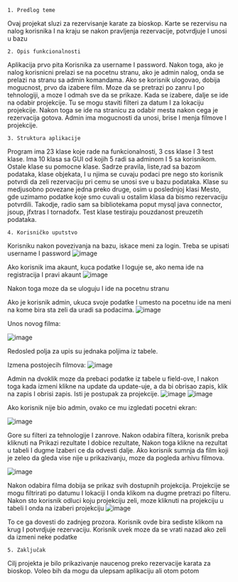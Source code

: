 
    1. Predlog teme

Ovaj projekat sluzi za rezervisanje karate za bioskop. Karte se rezervisu na nalog korisnika I na kraju se nakon pravljenja rezervacije, potvrdjuje I unosi u bazu
   
    2. Opis funkcionalnosti

Aplikacija prvo pita Korisnika za username I password. Nakon toga, ako je nalog korisnicni prelazi se na pocetnu stranu, ako je admin nalog, onda se prelazi na stranu sa admin komandama. Ako se korisnik ulogovao, dobija mogucnost, prvo da izabere film. Moze da se pretrazi po zanru I po tehnologiji, a moze I odmah sve da se prikaze. Kada se izabere, dalje se ide na odabir projekcije. Tu se mogu staviti filteri za datum I za lokaciju projekcije. Nakon toga se ide na stranicu za odabir mesta nakon cega je rezervacija gotova. Admin ima mogucnosti da unosi, brise I menja filmove I projekcije. 
    
    3. Struktura aplikacije

Program ima 23 klase koje rade na funkcionalnosti, 3 css klase I 3 test klase. Ima 10 klasa sa GUI od kojih 5 radi sa adminom I 5 sa korisnikom. Ostale klase su pomocne klase. Sadrze pravila, liste,rad sa bazom podataka,  klase objekata, I u njima se cuvaju podaci pre nego sto korisnik potvrdi da zeli rezervaciju pri cemu se unosi sve u bazu podataka. Klase su medjusobno povezane jedna preko druge, osim u poslednjoj klasi Mesto, gde uzimamo podatke koje smo cuvali u ostalim klasa da bismo rezervaciju potvrdili. Takodje, radio sam sa bibliotekama poput mysql java connector, jsoup, jfxtras I tornadofx. Test klase testiraju pouzdanost preuzetih podataka.


    4. Korisničko uputstvo


Korisniku nakon povezivanja na bazu, iskace meni za login. Treba se upisati username I password
![image](https://user-images.githubusercontent.com/67857389/176937269-31a21123-9745-493d-9a30-c6a109b43be1.png)


Ako korisnik ima akaunt, kuca podatke I loguje se, ako nema ide na registracija I pravi akaunt
![image](https://user-images.githubusercontent.com/67857389/176937312-49c597d0-a8e7-4d9a-8312-842b5324f2a7.png)

Nakon toga moze da se uloguju I ide na pocetnu stranu

Ako je korisnik admin, ukuca svoje podatke I  umesto na pocetnu ide na meni na kome bira sta zeli da uradi sa podacima.
![image](https://user-images.githubusercontent.com/67857389/176937321-a845521d-7c42-40fe-b1ce-6b2f8a8a7c20.png)

Unos novog filma: 

![image](https://user-images.githubusercontent.com/67857389/176937346-df8db98c-8779-4aef-a040-12be46a3b241.png)

Redosled polja za upis su jednaka poljima iz tabele. 

Izmena postojecih filmova: 
![image](https://user-images.githubusercontent.com/67857389/176937359-c34ed149-e534-41ef-96e0-eae6a113d314.png)


Admin na dvoklik moze da prebaci podatke iz tabele u field-ove, I nakon toga kada izmeni klikne na update da update-uje, a da bi obrisao zapis, klik na zapis I obrisi zapis. Isti je postupak za projekcije.
![image](https://user-images.githubusercontent.com/67857389/176937404-4094e278-aca2-4538-8870-5dca4fc796c5.png)
![image](https://user-images.githubusercontent.com/67857389/176937408-070a7484-dc11-4404-a0be-823114856af1.png)


Ako korisnik nije bio admin, ovako ce mu izgledati pocetni ekran:

![image](https://user-images.githubusercontent.com/67857389/176937422-aa403078-5434-4a04-9e20-95fc03f618bd.png)

Gore su filteri za tehnologije I zanrove. Nakon odabira filtera, korisnik preba kliknuti na Prikazi rezultate I dobice rezultate, Nakon toga klikne na rezultat u tabeli I dugme Izaberi ce da odvesti dalje. Ako korisnik sumnja da film koji je zeleo da gleda vise nije u prikazivanju, moze da pogleda arhivu filmova.

![image](https://user-images.githubusercontent.com/67857389/176937511-5fa26b6a-020e-4d40-9904-4f80c97ff3cf.png)


Nakon odabira filma dobija se prikaz svih dostupnih projekcija. Projekcije se mogu filtrirati po datumu I lokaciji I onda klikom na dugme pretrazi po filteru. Nakon sto korisnik odluci koju projekciju zeli, moze kliknuti na projekciju u tabeli I onda na izaberi projekciju
![image](https://user-images.githubusercontent.com/67857389/176937527-06be4394-de9b-4ceb-989b-8233cc3431d4.png)


To ce ga dovesti do zadnjeg prozora. Korisnik ovde bira sediste klikom na krug I potvrdjuje rezervaciju. Korisnik uvek moze da se vrati nazad ako zeli da izmeni neke podatke


    5. Zaključak

Cilj projekta je bilo prikazivanje naucenog preko rezervacije karata za bioskop. Voleo bih da mogu da ulepsam aplikaciju ali otom potom
